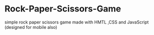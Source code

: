 # Rock-Paper-Scissors-Game
simple rock paper scissors game made with HMTL ,CSS and JavaScript (designed for mobile also)
